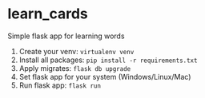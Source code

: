 # learn_cards
Simple flask app for learning words


1. Create your venv: ```virtualenv venv```
2. Install all packages: ```pip install -r requirements.txt```
3. Apply migrates: ```flask db upgrade```
4. Set flask app for your system (Windows/Linux/Mac)
5. Run flask app: ```flask run```

